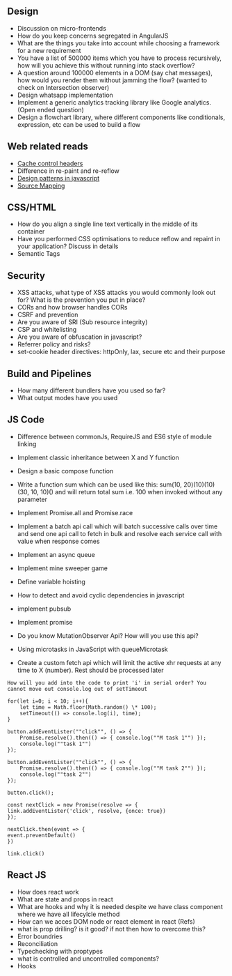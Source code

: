 ## Design

- Discussion on micro-frontends
- How do you keep concerns segregated in AngularJS
- What are the things you take into account while choosing a framework for a new requirement
- You have a list of 500000 items which you have to process recursively, how will you achieve this without running into stack overflow?
- A question around 100000 elements in a DOM (say chat messages), how would you render them without jamming the flow? (wanted to check on Intersection observer)
- Design whatsapp implementation
- Implement a generic analytics tracking library like Google analytics. (Open ended question)
- Design a flowchart library, where different components like conditionals, expression, etc can be used to build a flow

## Web related reads

- [Cache control headers](https://gertjans.home.xs4all.nl/javascript/cache-control.html)
- Difference in re-paint and re-reflow
- [Design patterns in javascript](https://addyosmani.com/resources/essentialjsdesignpatterns/book/)
- [Source Mapping](https://www.mattzeunert.com/2016/02/14/how-do-source-maps-work.html)

## CSS/HTML

- How do you align a single line text vertically in the middle of its container
- Have you performed CSS optimisations to reduce reflow and repaint in your application? Discuss in details
- Semantic Tags

## Security

- XSS attacks, what type of XSS attacks you would commonly look out for? What is the prevention you put in place?
- CORs and how browser handles CORs
- CSRF and prevention
- Are you aware of SRI (Sub resource integrity)
- CSP and whitelisting
- Are you aware of obfuscation in javascript?
- Referrer policy and risks?
- set-cookie header directives: httpOnly, lax, secure etc and their purpose

## Build and Pipelines

- How many different bundlers have you used so far?
- What output modes have you used

## JS Code

- Difference between commonJs, RequireJS and ES6 style of module linking
- Implement classic inheritance between X and Y function
- Design a basic compose function
- Write a function sum which can be used like this: sum(10, 20)(10)(10)(30, 10, 10)() and will return total sum i.e. 100 when invoked without any parameter
- Implement Promise.all and Promise.race
- Implement a batch api call which will batch successive calls over time and send one api call to fetch in bulk and resolve each service call with value when response comes
- Implement an async queue
- Implement mine sweeper game

- Define variable hoisting
- How to detect and avoid cyclic dependencies in javascript
- implement pubsub
- Implement promise
- Do you know MutationObserver Api? How will you use this api?
- Using microtasks in JavaScript with queueMicrotask
- Create a custom fetch api which will limit the active xhr requests at any time to X (number). Rest should be processed later

```
How will you add into the code to print 'i' in serial order? You cannot move out console.log out of setTimeout

for(let i=0; i < 10; i++){
    let time = Math.floor(Math.random() \* 100);
    setTimeout(() => console.log(i), time);
}
```

```
button.addEventLister(""click"", () => {
    Promise.resolve().then(() => { console.log(""M task 1"") });
    console.log(""task 1"")
});

button.addEventLister(""click"", () => {
    Promise.resolve().then(() => { console.log(""M task 2"") });
    console.log(""task 2"")
});

button.click();
```

```
const nextClick = new Promise(resolve => {
link.addEventLister('click', resolve, {once: true})
});

nextClick.then(event => {
event.preventDefault()
})

link.click()
```

## React JS

- How does react work
- What are state and props in react
- What are hooks and why it is needed despite we have class component where we have all lifecylcle method
- How can we acces DOM node or react element in react (Refs)
- what is prop drilling? is it good? if not then how to overcome this?
- Error boundries
- Reconciliation
- Typechecking with proptypes
- what is controlled and uncontrolled components?
- Hooks

